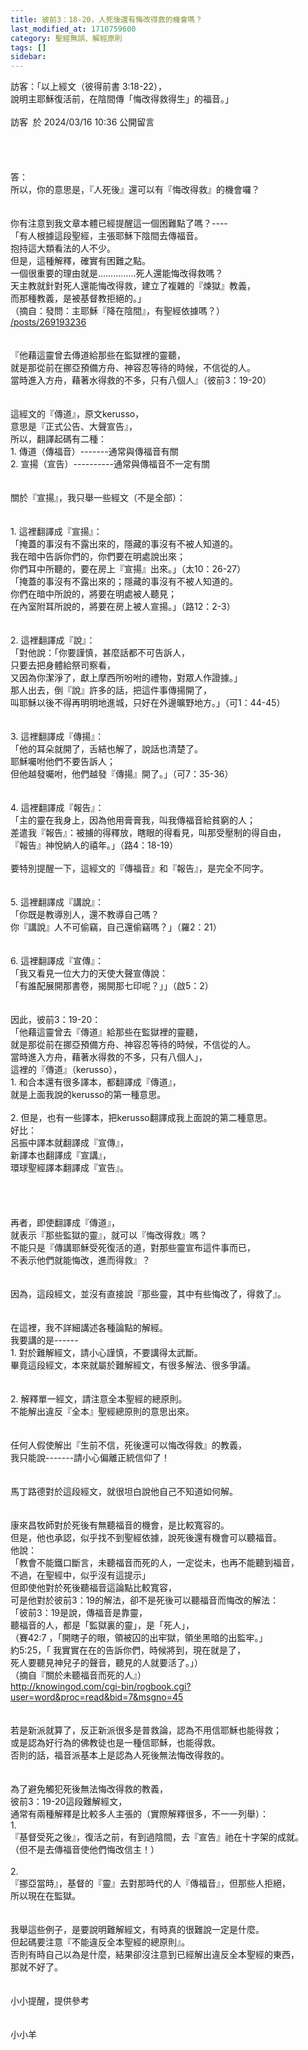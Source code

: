 ```yaml
---
title: 彼前3：18-20，人死後還有悔改得救的機會嗎？
last_modified_at: 1710759600
category: 聖經無誤、解經原則
tags: []
sidebar: 
---
```


 <div>訪客：「以上經文（彼得前書 3:18-22），</div>

<div>說明主耶穌復活前，在陰間傳「悔改得救得生」的福音。」</div>

<div>&nbsp;</div>

<div>訪客&nbsp; 於 2024/03/16 10:36 公開留言</div>

<div>&nbsp;</div>

<div>&nbsp;</div>

<div>&nbsp;</div>

<div>&nbsp;</div>

<div>答：</div>

<div>所以，你的意思是，『人死後』還可以有『悔改得救』的機會囉？</div>

<div>&nbsp;</div>

<div>&nbsp;</div>

<div>你有注意到我文章本體已經提醒這一個困難點了嗎？----</div>

<div>「有人根據這段聖經，主張耶穌下陰間去傳福音。</div>

<div>抱持這大類看法的人不少。</div>

<div>但是，這種解釋，確實有困難之點。</div>

<div>一個很重要的理由就是……………死人還能悔改得救嗎？</div>

<div>天主教就針對死人還能悔改得救，建立了複雜的『煉獄』教義，</div>

<div>而那種教義，是被基督教拒絕的。」</div>

<div>（摘自：發問：主耶穌『降在陰間』，有聖經依據嗎？）</div>

<div><a href="/posts/269193236" target="_blank">/posts/269193236</a></div>

<div>&nbsp;</div>

<div>&nbsp;</div>

<div>『他藉這靈曾去傳道給那些在監獄裡的靈聽，</div>

<div>就是那從前在挪亞預備方舟、神容忍等待的時候，不信從的人。</div>

<div>當時進入方舟，藉著水得救的不多，只有八個人』（彼前3：19-20）</div>

<div>&nbsp;</div>

<div>&nbsp;</div>

<div>這經文的『傳道』，原文kerusso，</div>

<div>意思是『正式公告、大聲宣告』，</div>

<div>所以，翻譯起碼有二種：</div>

<div>1.<span style="white-space:pre"> </span>傳道（傳福音）-------通常與傳福音有關</div>

<div>2.<span style="white-space:pre"> </span>宣揚（宣告）----------通常與傳福音不一定有關</div>

<div>&nbsp;</div>

<div>&nbsp;</div>

<div>關於『宣揚』，我只舉一些經文（不是全部）：</div>

<div>&nbsp;</div>

<div>&nbsp;</div>

<div>1.<span style="white-space:pre"> </span>這裡翻譯成『宣揚』：</div>

<div>「掩蓋的事沒有不露出來的，隱藏的事沒有不被人知道的。</div>

<div>我在暗中告訴你們的，你們要在明處說出來；</div>

<div>你們耳中所聽的，要在房上『宣揚』出來。」（太10：26-27）</div>

<div>「掩蓋的事沒有不露出來的；隱藏的事沒有不被人知道的。</div>

<div>你們在暗中所說的，將要在明處被人聽見；</div>

<div>在內室附耳所說的，將要在房上被人宣揚。」（路12：2-3）</div>

<div>&nbsp;</div>

<div>&nbsp;</div>

<div>2.<span style="white-space:pre"> </span>這裡翻譯成『說』：</div>

<div>「對他說：「你要謹慎，甚麼話都不可告訴人，</div>

<div>只要去把身體給祭司察看，</div>

<div>又因為你潔淨了，獻上摩西所吩咐的禮物，對眾人作證據。」</div>

<div>那人出去，倒『說』許多的話，把這件事傳揚開了，</div>

<div>叫耶穌以後不得再明明地進城，只好在外邊曠野地方。」（可1：44-45）</div>

<div>&nbsp;</div>

<div>&nbsp;</div>

<div>3.<span style="white-space:pre"> </span>這裡翻譯成『傳揚』：</div>

<div>「他的耳朵就開了，舌結也解了，說話也清楚了。</div>

<div>耶穌囑咐他們不要告訴人；</div>

<div>但他越發囑咐，他們越發『傳揚』開了。」（可7：35-36）</div>

<div>&nbsp;</div>

<div>&nbsp;</div>

<div>4.<span style="white-space:pre"> </span>這裡翻譯成『報告』：</div>

<div>「主的靈在我身上，因為他用膏膏我，叫我傳福音給貧窮的人；</div>

<div>差遣我『報告』：被擄的得釋放，瞎眼的得看見，叫那受壓制的得自由，</div>

<div>『報告』神悅納人的禧年。」（路4：18-19）</div>

<div>&nbsp;</div>

<div>要特別提醒一下，這經文的『傳福音』和『報告』，是完全不同字。</div>

<div>&nbsp;</div>

<div>&nbsp;</div>

<div>5.<span style="white-space:pre"> </span>這裡翻譯成『講說』：</div>

<div>「你既是教導別人，還不教導自己嗎？</div>

<div>你『講說』人不可偷竊，自己還偷竊嗎？」（羅2：21）</div>

<div>&nbsp;</div>

<div>&nbsp;</div>

<div>6.<span style="white-space:pre"> </span>這裡翻譯成『宣傳』：</div>

<div>「我又看見一位大力的天使大聲宣傳說：</div>

<div>「有誰配展開那書卷，揭開那七印呢？」」（啟5：2）</div>

<div>&nbsp;</div>

<div>&nbsp;</div>

<div>因此，彼前3：19-20：</div>

<div>「他藉這靈曾去『傳道』給那些在監獄裡的靈聽，</div>

<div>就是那從前在挪亞預備方舟、神容忍等待的時候，不信從的人。</div>

<div>當時進入方舟，藉著水得救的不多，只有八個人」，</div>

<div>這裡的『傳道』（kerusso），</div>

<div>1.<span style="white-space:pre"> </span>和合本還有很多譯本，都翻譯成『傳道』，</div>

<div>就是上面我說的kerusso的第一種意思。</div>

<div>&nbsp;</div>

<div>2.<span style="white-space:pre"> </span>但是，也有一些譯本，把kerusso翻譯成我上面說的第二種意思。</div>

<div>好比：</div>

<div>呂振中譯本就翻譯成『宣傳』，</div>

<div>新譯本也翻譯成『宣講』，</div>

<div>環球聖經譯本翻譯成『宣告』。</div>

<div>&nbsp;</div>

<div>&nbsp;</div>

<div>&nbsp;</div>

<div>&nbsp;</div>

<div>再者，即使翻譯成『傳道』，</div>

<div>就表示『那些監獄的靈』，就可以『悔改得救』嗎？</div>

<div>不能只是『傳講耶穌受死復活的道，對那些靈宣布這件事而已，</div>

<div>不表示他們就能悔改，進而得救』？</div>

<div>&nbsp;</div>

<div>&nbsp;</div>

<div>因為，這段經文，並沒有直接說『那些靈，其中有些悔改了，得救了』。</div>

<div>&nbsp;</div>

<div>&nbsp;</div>

<div>在這裡，我不詳細講述各種論點的解經。</div>

<div>我要講的是------</div>

<div>1.<span style="white-space:pre"> </span>對於難解經文，請小心謹慎，不要講得太武斷。</div>

<div>畢竟這段經文，本來就屬於難解經文，有很多解法、很多爭議。</div>

<div>&nbsp;</div>

<div>&nbsp;</div>

<div>2.<span style="white-space:pre"> </span>解釋單一經文，請注意全本聖經的總原則。</div>

<div>不能解出違反『全本』聖經總原則的意思出來。</div>

<div>&nbsp;</div>

<div>&nbsp;</div>

<div>任何人假使解出『生前不信，死後還可以悔改得救』的教義，</div>

<div>我只能說-------請小心偏離正統信仰了！</div>

<div>&nbsp;</div>

<div>&nbsp;</div>

<div>馬丁路德對於這段經文，就很坦白說他自己不知道如何解。</div>

<div>&nbsp;</div>

<div>&nbsp;</div>

<div>康來昌牧師對於死後有無聽福音的機會，是比較寬容的。</div>

<div>但是，他也承認，似乎找不到聖經依據，說死後還有機會可以聽福音。</div>

<div>他說：</div>

<div>「教會不能鐵口斷言，未聽福音而死的人，一定從未，也再不能聽到福音，</div>

<div>不過，在聖經中，似乎沒有這提示」</div>

<div>但即使他對於死後聽福音這論點比較寬容，</div>

<div>可是他對於彼前3：19的解法，卻不是死後可以聽福音而悔改的解法：</div>

<div>「彼前3：19是說，傳福音是靠靈，</div>

<div>聽福音的人，都是「監獄裏的靈」，是「死人」，</div>

<div>（賽42:7 ，「開瞎子的眼，領被囚的出牢獄，領坐黑暗的出監牢。」</div>

<div>約5:25，「 我實實在在的告訴你們，時候將到，現在就是了，</div>

<div>死人要聽見神兒子的聲音，聽見的人就要活了。」）</div>

<div>（摘自『關於未聽福音而死的人』）</div>

<div><a href="http://knowingod.com/cgi-bin/rogbook.cgi?user=word&amp;proc=read&amp;bid=7&amp;msgno=45" target="_blank">http://knowingod.com/cgi-bin/rogbook.cgi?user=word&amp;proc=read&amp;bid=7&amp;msgno=45</a></div>

<div>&nbsp;</div>

<div>&nbsp;</div>

<div>若是新派就算了，反正新派很多是普救論，認為不用信耶穌也能得救；</div>

<div>或是認為好行為的佛教徒也是一種信耶穌，也能得救。</div>

<div>否則的話，福音派基本上是認為人死後無法悔改得救的。</div>

<div>&nbsp;</div>

<div>&nbsp;</div>

<div>為了避免觸犯死後無法悔改得救的教義，</div>

<div>彼前3：19-20這段難解經文，</div>

<div>通常有兩種解釋是比較多人主張的（實際解釋很多，不一一列舉）：</div>

<div>1.<span style="white-space:pre"> </span></div>

<div>『基督受死之後』，復活之前，有到過陰間，去『宣告』祂在十字架的成就。</div>

<div>（但不是去傳福音使他們悔改信主！）</div>

<div>&nbsp;</div>

<div>2.</div>

<div>『挪亞當時』，基督的『靈』去對那時代的人『傳福音』，但那些人拒絕，</div>

<div>所以現在在監獄。</div>

<div>&nbsp;</div>

<div>&nbsp;</div>

<div>我舉這些例子，是要說明難解經文，有時真的很難說一定是什麼。</div>

<div>但起碼要注意『不能違反全本聖經的總原則』。</div>

<div>否則有時自己以為是什麼，結果卻沒注意到已經解出違反全本聖經的東西，</div>

<div>那就不好了。</div>

<div>&nbsp;</div>

<div>&nbsp;</div>

<div>小小提醒，提供參考</div>

<div>&nbsp;</div>

<div>&nbsp;</div>

<div>小小羊</div>

<div>&nbsp;</div>
